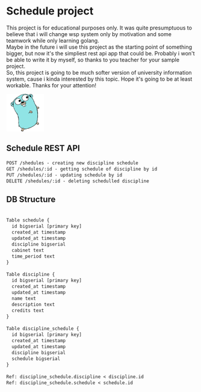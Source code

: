 # Schedule project
This project is for educational purposes only. It was quite presumptuous to believe that i will change wsp system only by motivation and some teamwork while only learning golang. </br>Maybe in the future i will use this project as the starting point of something bigger, but now it's the simpliest rest api app that could be. Probably i won't be able to write it by myself, so thanks to you teacher for your sample project. </br>So, this project is going to be much softer version of university information system, cause i kinda interested by this topic. Hope it's going to be at least workable. Thanks for your attention!</br>

<div><img src="hamster.webp" width = '100' alt="hehe"/></div>

## Schedule REST API
```
POST /shedules - creating new discipline schedule
GET /shedules/:id - getting schedule of discipline by id
PUT /shedules/:id - updating schedule by id
DELETE /shedules/:id - deleting schedulled discipline
```

## DB Structure

```

Table schedule {
  id bigserial [primary key]
  created_at timestamp
  updated_at timestamp
  discipline bigserial
  cabinet text
  time_period text
}

Table discipline {
  id bigserial [primary key]
  created_at timestamp
  updated_at timestamp
  name text
  description text
  credits text
}

Table discipline_schedule {
  id bigserial [primary key]
  created_at timestamp
  updated_at timestamp
  discipline bigserial
  schedule bigserial
}

Ref: discipline_schedule.discipline < discipline.id
Ref: discipline_schedule.schedule < schedule.id

```

